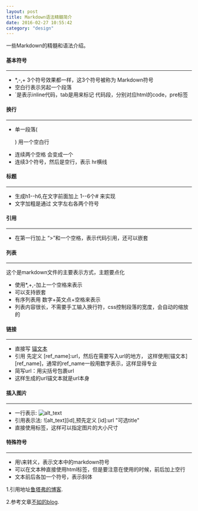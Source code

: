 ```yaml
---
layout: post
title: Markdown语法精髓简介
date: 2016-02-27 10:55:42
category: "design"
---
```


一些Markdown的精髓和语法介绍。

#### 基本符号
---

* *,-,+ 3个符号效果都一样，这3个符号被称为 Markdown符号
* 空白行表示另起一个段落
* `是表示inline代码，tab是用来标记 代码段，分别对应html的code，pre标签

#### 换行
---

* 单一段落( <p>) 用一个空白行
* 连续两个空格 会变成一个 <br>
* 连续3个符号，然后是空行，表示 hr横线

#### 标题
---

* 生成h1--h6,在文字前面加上 1--6个# 来实现
* 文字加粗是通过 文字左右各两个符号

#### 引用
---

* 在第一行加上 “>”和一个空格，表示代码引用，还可以嵌套

#### 列表
---

这个是markdown文件的主要表示方式，主题要点化

* 使用*,+,-加上一个空格来表示
* 可以支持嵌套
* 有序列表用 数字+英文点+空格来表示
* 列表内容很长，不需要手工输入换行符，css控制段落的宽度，会自动的缩放的

#### 链接
---

* 直接写 [锚文本](url "可选的title")
* 引用 先定义 [ref_name]:url，然后在需要写入url的地方， 这样使用[锚文本][ref_name]，通常的ref_name一般用数字表示，这样显得专业
* 简写url：用尖括号包裹url
* 这样生成的url锚文本就是url本身

#### 插入图片
---

* 一行表示: ![alt_text](url "可选的title")
* 引用表示法: ![alt_text][id],预先定义 [id]:url "可选title"
* 直接使用<img>标签，这样可以指定图片的大小尺寸

#### 特殊符号
---

* 用\来转义，表示文本中的markdown符号
* 可以在文本种直接使用html标签，但是要注意在使用的时候，前后加上空行
* 文本前后各加一个符号，表示斜体

1.引用地址[鲁塔弗的博客](http://lutaf.com/markdown-simple-usage.htm "鲁塔弗的博客").

2.参考文章[不如的blog](http://ibruce.info/2013/11/26/markdown/ "不如的blog").